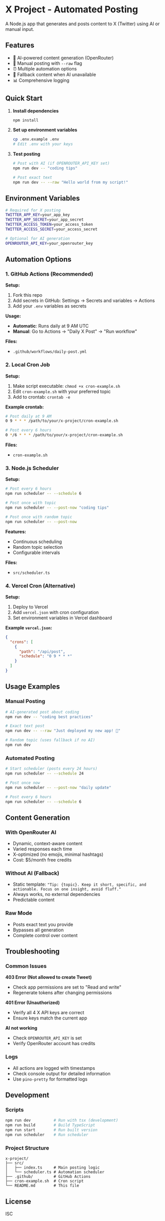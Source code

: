 # X Project - Automated Posting

A Node.js app that generates and posts content to X (Twitter) using AI or manual input.

## Features

- 🤖 AI-powered content generation (OpenRouter)
- 📝 Manual posting with `--raw` flag
- ⏰ Multiple automation options
- 🔄 Fallback content when AI unavailable
- 📊 Comprehensive logging

## Quick Start

1. **Install dependencies**
   ```bash
   npm install
   ```

2. **Set up environment variables**
   ```bash
   cp .env.example .env
   # Edit .env with your keys
   ```

3. **Test posting**
   ```bash
   # Post with AI (if OPENROUTER_API_KEY set)
   npm run dev -- "coding tips"
   
   # Post exact text
   npm run dev -- --raw "Hello world from my script!"
   ```

## Environment Variables

```bash
# Required for X posting
TWITTER_APP_KEY=your_app_key
TWITTER_APP_SECRET=your_app_secret
TWITTER_ACCESS_TOKEN=your_access_token
TWITTER_ACCESS_SECRET=your_access_secret

# Optional for AI generation
OPENROUTER_API_KEY=your_openrouter_key
```

## Automation Options

### 1. GitHub Actions (Recommended)

**Setup:**
1. Fork this repo
2. Add secrets in GitHub: Settings → Secrets and variables → Actions
3. Add your `.env` variables as secrets

**Usage:**
- **Automatic**: Runs daily at 9 AM UTC
- **Manual**: Go to Actions → "Daily X Post" → "Run workflow"

**Files:**
- `.github/workflows/daily-post.yml`

### 2. Local Cron Job

**Setup:**
1. Make script executable: `chmod +x cron-example.sh`
2. Edit `cron-example.sh` with your preferred topic
3. Add to crontab: `crontab -e`

**Example crontab:**
```bash
# Post daily at 9 AM
0 9 * * * /path/to/your/x-project/cron-example.sh

# Post every 6 hours
0 */6 * * * /path/to/your/x-project/cron-example.sh
```

**Files:**
- `cron-example.sh`

### 3. Node.js Scheduler

**Setup:**
```bash
# Post every 6 hours
npm run scheduler -- --schedule 6

# Post once with topic
npm run scheduler -- --post-now "coding tips"

# Post once with random topic
npm run scheduler -- --post-now
```

**Features:**
- Continuous scheduling
- Random topic selection
- Configurable intervals

**Files:**
- `src/scheduler.ts`

### 4. Vercel Cron (Alternative)

**Setup:**
1. Deploy to Vercel
2. Add `vercel.json` with cron configuration
3. Set environment variables in Vercel dashboard

**Example `vercel.json`:**
```json
{
  "crons": [
    {
      "path": "/api/post",
      "schedule": "0 9 * * *"
    }
  ]
}
```

## Usage Examples

### Manual Posting
```bash
# AI-generated post about coding
npm run dev -- "coding best practices"

# Exact text post
npm run dev -- --raw "Just deployed my new app! 🚀"

# Random topic (uses fallback if no AI)
npm run dev
```

### Automated Posting
```bash
# Start scheduler (posts every 24 hours)
npm run scheduler -- --schedule 24

# Post once now
npm run scheduler -- --post-now "daily update"

# Post every 6 hours
npm run scheduler -- --schedule 6
```

## Content Generation

### With OpenRouter AI
- Dynamic, context-aware content
- Varied responses each time
- X-optimized (no emojis, minimal hashtags)
- Cost: $5/month free credits

### Without AI (Fallback)
- Static template: `"Tip: {topic}. Keep it short, specific, and actionable. Focus on one insight, avoid fluff."`
- Always works, no external dependencies
- Predictable content

### Raw Mode
- Posts exact text you provide
- Bypasses all generation
- Complete control over content

## Troubleshooting

### Common Issues

**403 Error (Not allowed to create Tweet)**
- Check app permissions are set to "Read and write"
- Regenerate tokens after changing permissions

**401 Error (Unauthorized)**
- Verify all 4 X API keys are correct
- Ensure keys match the current app

**AI not working**
- Check `OPENROUTER_API_KEY` is set
- Verify OpenRouter account has credits

### Logs
- All actions are logged with timestamps
- Check console output for detailed information
- Use `pino-pretty` for formatted logs

## Development

### Scripts
```bash
npm run dev          # Run with tsx (development)
npm run build        # Build TypeScript
npm run start        # Run built version
npm run scheduler    # Run scheduler
```

### Project Structure
```
x-project/
├── src/
│   ├── index.ts     # Main posting logic
│   └── scheduler.ts # Automation scheduler
├── .github/         # GitHub Actions
├── cron-example.sh  # Cron script
└── README.md        # This file
```

## License

ISC 